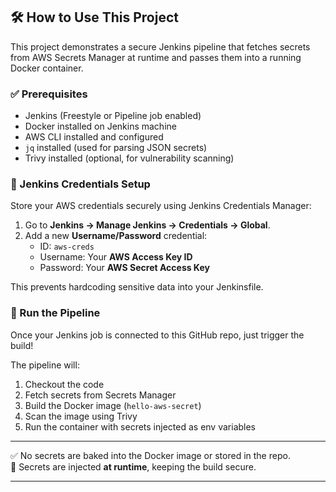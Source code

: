 ## 🛠️ How to Use This Project

This project demonstrates a secure Jenkins pipeline that fetches secrets from AWS Secrets Manager at runtime and passes them into a running Docker container.

### ✅ Prerequisites

- Jenkins (Freestyle or Pipeline job enabled)
- Docker installed on Jenkins machine
- AWS CLI installed and configured
- `jq` installed (used for parsing JSON secrets)
- Trivy installed (optional, for vulnerability scanning)

### 🔐 Jenkins Credentials Setup

Store your AWS credentials securely using Jenkins Credentials Manager:

1. Go to **Jenkins → Manage Jenkins → Credentials → Global**.
2. Add a new **Username/Password** credential:
   - ID: `aws-creds`
   - Username: Your **AWS Access Key ID**
   - Password: Your **AWS Secret Access Key**

This prevents hardcoding sensitive data into your Jenkinsfile.

### 🧪 Run the Pipeline

Once your Jenkins job is connected to this GitHub repo, just trigger the build!

The pipeline will:

1. Checkout the code
2. Fetch secrets from Secrets Manager
3. Build the Docker image (`hello-aws-secret`)
4. Scan the image using Trivy
5. Run the container with secrets injected as env variables

---

✅ No secrets are baked into the Docker image or stored in the repo.  
📂 Secrets are injected **at runtime**, keeping the build secure.

---
